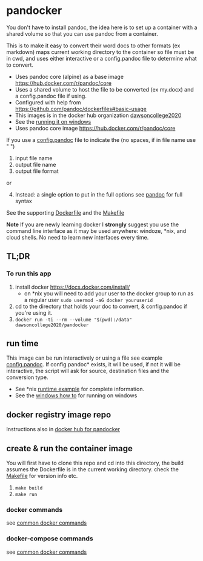 #  pandocker
You don't have to install pandoc, the idea here is to set up a container with a shared volume so that
you can use pandoc from a container.

This is to make it easy to convert their word docs to other formats (ex markdown) maps current working directory to the container so file must be in cwd, and uses either interactive or a config.pandoc file to determine what to convert.

* Uses pandoc core (alpine) as a base image https://hub.docker.com/r/pandoc/core 
* Uses a shared volume to host the file to be converted (ex my.docx) and a config.pandoc file if using.
* Configured with help from https://github.com/pandoc/dockerfiles#basic-usage
* This images is in the docker hub organization [dawsoncollege2020](https://hub.docker.com/u/dawsoncollege2020)
* See the [running it on windows](WINHOWTO.md)
* Uses pandoc core image https://hub.docker.com/r/pandoc/core 

If you use a [config.pandoc](config.pandoc.txt) file to indicate the (no spaces, if in file name use \" \") 
1. input file name
2. output file name
3. output file format

or

4. Instead: a single option to put in the full options see [pandoc](pandoc.org) for full syntax

See the supporting [Dockerfile](Dockerfile) and the  [Makefile](Makefile)

**__Note__** If you are newly learning docker I __strongly__ suggest you use the command line interface as it may be used anywhere: windoze, *nix, and cloud shells.  No need to learn new interfaces every time.

## TL;DR
### To run this app
1. install docker https://docs.docker.com/install/ 
    * on *nix you will need to add your user to the docker group to run as a regular user `sudo usermod -aG docker youruserid`
2. cd to the directory that holds your doc to convert, & config.pandoc if you're using it.
3. `docker run -ti --rm --volume "$(pwd):/data" dawsoncollege2020/pandocker`  

## run time
This image can be run interactively or using a file see example [config.pandoc](full.example.config.pandoc).  If config.pandoc* exists, it will be used, if not it will be interactive, the script will ask for source, destination files and the conversion type. 

* See *nix [runtime example](RUNFROMHUB.md) for complete information.  
* See the [windows how to](WINHOWTO.md) for running on windows

## docker registry image repo
Instructions also in [docker hub for pandocker](https://hub.docker.com/r/dawsoncollege2020/pandocker)
## create & run the container image
You will first have to clone this repo and cd into this directory, the build assumes the Dockerfile is in the current working directory. check the [Makefile](Makefile) for version info etc.
1. `make build`
2. `make run`
### docker commands
see  [common docker commands](../docker-usage-overview/DOCKERCMDS.md) 
### docker-compose commands
see  [common docker commands](../docker-usage-overview/DOCKERCOMPOSECMDS.md)


